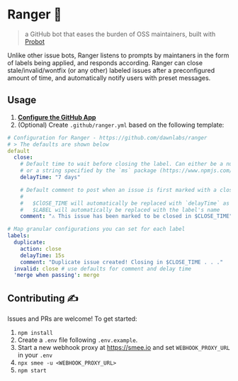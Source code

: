 # Ranger 🤠

> a GitHub bot that eases the burden of OSS maintainers, built with [Probot](https://github.com/probot/probot)

Unlike other issue bots, Ranger listens to prompts by maintaners in the form of labels being applied, and responds according. Ranger can close stale/invalid/wontfix (or any other) labeled issues after a preconfigured amount of time, and automatically notify users with preset messages.

## Usage

1. **[Configure the GitHub App](https://github.com/marketplace/ranger)**
2. (Optional) Create `.github/ranger.yml` based on the following template:

```yml
# Configuration for Ranger - https://github.com/dawnlabs/ranger
# > The defaults are shown below
default
  close:
    # Default time to wait before closing the label. Can either be a number in milliseconds
    # or a string specified by the `ms` package (https://www.npmjs.com/package/ms)
    delayTime: "7 days" 

    # Default comment to post when an issue is first marked with a closing label
    #
    #   $ClOSE_TIME will automatically be replaced with `delayTime` as a formatted string (e.g. '7 days')
    #   $LABEL will automatically be replaced with the label's name
    comment: "⚠️ This issue has been marked to be closed in $CLOSE_TIME".

# Map granular configurations you can set for each label
labels:
  duplicate:
    action: close
    delayTime: 15s
    comment: "Duplicate issue created! Closing in $CLOSE_TIME . . ."
  invalid: close # use defaults for comment and delay time
  'merge when passing': merge
```

## Contributing ✍️

Issues and PRs are welcome! To get started:

1. `npm install`
2. Create a `.env` file following `.env.example`.
3. Start a new webhook proxy at https://smee.io and set `WEBHOOK_PROXY_URL` in your `.env`
4. `npx smee -u <WEBHOOK_PROXY_URL>`
5. `npm start`
